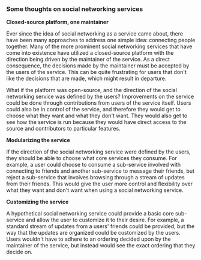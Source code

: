 ### Some thoughts on social networking services

**Closed-source platform, one maintainer**

Ever since the idea of social networking as a service came about, there have been many approaches to address one simple idea: connecting people together. Many of the more prominent social networking services that have come into existence have utilized a closed-source platform with the direction being driven by the maintainer of the service. As a direct consequence, the decisions made by the maintainer must be accepted by the users of the service. This can be quite frustrating for users that don't like the decisions that are made, which might result in departure.

What if the platform was open-source, and the direction of the social networking service was defined by the users? Improvements on the service could be done through contributions from users of the service itself. Users could also be in control of the service, and therefore they would get to choose what they want and what they don't want. They would also get to see how the  service is run because they would have direct access to the source and contributors to particular features.

**Modularizing the service**

If the direction of the social networking service were defined by the users, they should be able to choose what core services they consume. For example, a user could choose to consume a sub-service involved with connecting to friends and another sub-service to message their friends, but reject a sub-service that involves browsing through a stream of updates from their friends. This would give the user more control and flexibility over what they want and don't want when using a social networking service.

**Customizing the service**

A hypothetical social networking service could provide a basic core sub-service and allow the user to customize it to their desire. For example, a standard stream of updates from a users' friends could be provided, but the way that the updates are organized could be customized by the users. Users wouldn't have to adhere to an ordering decided upon by the maintainer of the service, but instead would see the exact ordering that they decide on.
